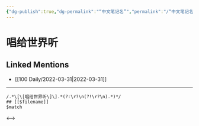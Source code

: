 ```yaml
---
{"dg-publish":true,"dg-permalink":"“中文笔记名”","permalink":"/“中文笔记名”/"}
---
```


# 唱给世界听

## Linked Mentions
- [[100 Daily/2022-03-31\|2022-03-31]]


---

```expander
/.*\[\[唱给世界听\]\].*(?:\r?\n(?!\r?\n).*)*/
## [[$filename]]
$match
```

<-->
